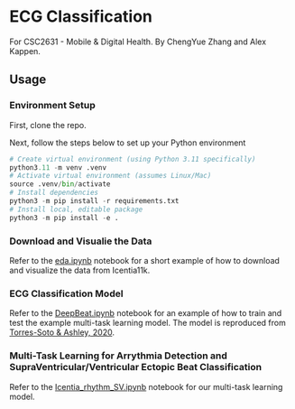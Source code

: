 # ECG Classification

For CSC2631 - Mobile & Digital Health. By ChengYue Zhang and Alex Kappen.

## Usage

### Environment Setup

First, clone the repo.

Next, follow the steps below to set up your Python environment

```python
# Create virtual environment (using Python 3.11 specifically)
python3.11 -m venv .venv
# Activate virtual environment (assumes Linux/Mac)
source .venv/bin/activate
# Install dependencies
python3 -m pip install -r requirements.txt
# Install local, editable package
python3 -m pip install -e .
```

### Download and Visualie the Data

Refer to the [eda.ipynb](nbs/eda.ipynb) notebook for a short example of how to download and visualize the data from Icentia11k.

### ECG Classification Model

Refer to the [DeepBeat.ipynb](nbs/DeepBeat.ipynb) notebook for an example of how to train and test the example multi-task learning model.
The model is reproduced from [Torres-Soto & Ashley, 2020](https://www.nature.com/articles/s41746-020-00320-4).

### Multi-Task Learning for Arrythmia Detection and SupraVentricular/Ventricular Ectopic Beat Classification

Refer to the [Icentia_rhythm_SV.ipynb](nbs/Icentia_rhythm_SV.ipynb) notebook for our multi-task learning model.
